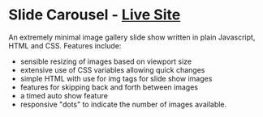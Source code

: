# Slide Carousel - [Live Site](https://delicate-cuchufli-1c349e.netlify.app)

An extremely minimal image gallery slide show written in plain Javascript, HTML and CSS. Features include:

- sensible resizing of images based on viewport size
- extensive use of CSS variables allowing quick changes
- simple HTML with use for img tags for slide show images
- features for skipping back and forth between images
- a timed auto show feature
- responsive "dots" to indicate the number of images available.

